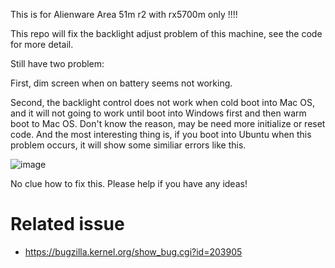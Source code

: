 This is for Alienware Area 51m r2 with rx5700m only !!!!

This repo will fix the backlight adjust problem of this machine, see the code for more detail.

Still have two problem:

First, dim screen when on battery seems not working.

Second, the backlight control does not work when cold boot into Mac OS, and it will not going to work until boot into Windows first and then warm boot to Mac OS. Don't know the reason, may be need more initialize or reset code. And the most interesting thing is, if you boot into Ubuntu when this problem occurs, it will show some similiar errors like this.

![image](https://user-images.githubusercontent.com/46492291/132368573-15901d6a-8b5e-446b-b66d-0f7c0cf0eb18.png)

No clue how to fix this. Please help if you have any ideas!

# Related issue

* https://bugzilla.kernel.org/show_bug.cgi?id=203905
